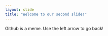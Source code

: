 ```yaml
---
layout: slide
title: "Welcome to our second slide!"
---
```

Github is a meme.
Use the left arrow to go back!